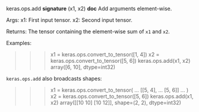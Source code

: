 keras.ops.add
__signature__
(x1, x2)
__doc__
Add arguments element-wise.

Args:
    x1: First input tensor.
    x2: Second input tensor.

Returns:
    The tensor containing the element-wise sum of `x1` and `x2`.

Examples:
>>> x1 = keras.ops.convert_to_tensor([1, 4])
>>> x2 = keras.ops.convert_to_tensor([5, 6])
>>> keras.ops.add(x1, x2)
array([6, 10], dtype=int32)

`keras.ops.add` also broadcasts shapes:
>>> x1 = keras.ops.convert_to_tensor(
...     [[5, 4],
...      [5, 6]]
... )
>>> x2 = keras.ops.convert_to_tensor([5, 6])
>>> keras.ops.add(x1, x2)
array([[10 10]
       [10 12]], shape=(2, 2), dtype=int32)
